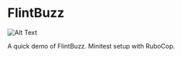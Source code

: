 # FlintBuzz

![Alt Text](https://media.giphy.com/media/8YWZEU99vEo9StkhCB/giphy.gif)

A quick demo of FlintBuzz. Minitest setup with RuboCop.
